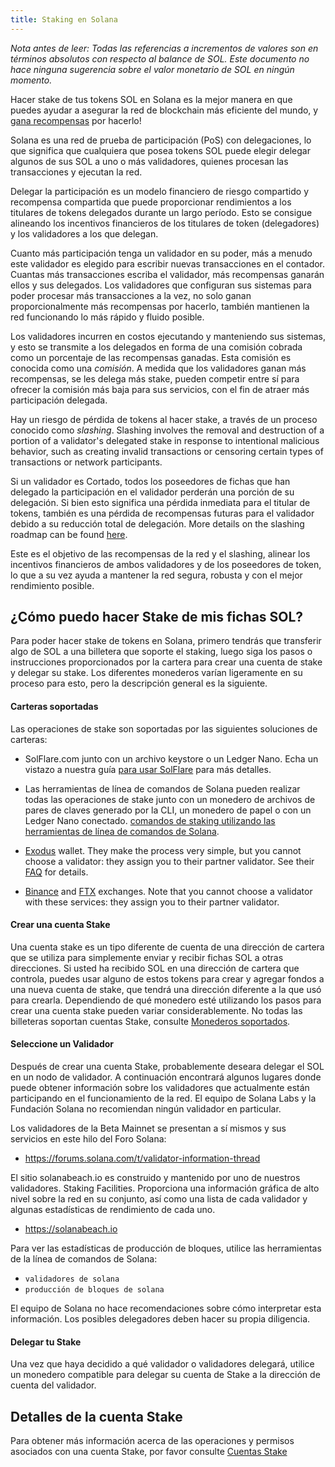 ```yaml
---
title: Staking en Solana
---
```


_Nota antes de leer: Todas las referencias a incrementos de valores son en términos absolutos con respecto al balance de SOL. Este documento no hace ninguna sugerencia sobre el valor monetario de SOL en ningún momento._

Hacer stake de tus tokens SOL en Solana es la mejor manera en que puedes ayudar a asegurar la red de blockchain más eficiente del mundo, y [gana recompensas](implemented-proposals/staking-rewards.md) por hacerlo!

Solana es una red de prueba de participación (PoS) con delegaciones, lo que significa que cualquiera que posea tokens SOL puede elegir delegar algunos de sus SOL a uno o más validadores, quienes procesan las transacciones y ejecutan la red.

Delegar la participación es un modelo financiero de riesgo compartido y recompensa compartida que puede proporcionar rendimientos a los titulares de tokens delegados durante un largo período. Esto se consigue alineando los incentivos financieros de los titulares de token (delegadores) y los validadores a los que delegan.

Cuanto más participación tenga un validador en su poder, más a menudo este validador es elegido para escribir nuevas transacciones en el contador. Cuantas más transacciones escriba el validador, más recompensas ganarán ellos y sus delegados. Los validadores que configuran sus sistemas para poder procesar más transacciones a la vez, no solo ganan proporcionalmente más recompensas por hacerlo, también mantienen la red funcionando lo más rápido y fluido posible.

Los validadores incurren en costos ejecutando y manteniendo sus sistemas, y esto se transmite a los delegados en forma de una comisión cobrada como un porcentaje de las recompensas ganadas. Esta comisión es conocida como una _comisión_. A medida que los validadores ganan más recompensas, se les delega más stake, pueden competir entre sí para ofrecer la comisión más baja para sus servicios, con el fin de atraer más participación delegada.

Hay un riesgo de pérdida de tokens al hacer stake, a través de un proceso conocido como _slashing_. Slashing involves the removal and destruction of a portion of a validator's delegated stake in response to intentional malicious behavior, such as creating invalid transactions or censoring certain types of transactions or network participants.

Si un validador es Cortado, todos los poseedores de fichas que han delegado la participación en el validador perderán una porción de su delegación. Si bien esto significa una pérdida inmediata para el titular de tokens, también es una pérdida de recompensas futuras para el validador debido a su reducción total de delegación. More details on the slashing roadmap can be found [here](proposals/optimistic-confirmation-and-slashing.md#slashing-roadmap).

Este es el objetivo de las recompensas de la red y el slashing, alinear los incentivos financieros de ambos validadores y de los poseedores de token, lo que a su vez ayuda a mantener la red segura, robusta y con el mejor rendimiento posible.

## ¿Cómo puedo hacer Stake de mis fichas SOL?

Para poder hacer stake de tokens en Solana, primero tendrás que transferir algo de SOL a una billetera que soporte el staking, luego siga los pasos o instrucciones proporcionados por la cartera para crear una cuenta de stake y delegar su stake. Los diferentes monederos varían ligeramente en su proceso para esto, pero la descripción general es la siguiente.

#### Carteras soportadas

Las operaciones de stake son soportadas por las siguientes soluciones de carteras:

- SolFlare.com junto con un archivo keystore o un Ledger Nano. Echa un vistazo a nuestra guía [para usar SolFlare](wallet-guide/solflare.md) para más detalles.

- Las herramientas de línea de comandos de Solana pueden realizar todas las operaciones de stake junto con un monedero de archivos de pares de claves generado por la CLI, un monedero de papel o con un Ledger Nano conectado. [comandos de staking utilizando las herramientas de línea de comandos de Solana](cli/delegate-stake.md).

- [Exodus](https://www.exodus.com/) wallet. They make the process very simple, but you cannot choose a validator: they assign you to their partner validator. See their [FAQ](https://support.exodus.com/article/1551-solana-staking-faq) for details.

- [Binance](https://www.binance.com/) and [FTX](https://ftx.com/) exchanges. Note that you cannot choose a validator with these services: they assign you to their partner validator.

#### Crear una cuenta Stake

Una cuenta stake es un tipo diferente de cuenta de una dirección de cartera que se utiliza para simplemente enviar y recibir fichas SOL a otras direcciones. Si usted ha recibido SOL en una dirección de cartera que controla, puedes usar alguno de estos tokens para crear y agregar fondos a una nueva cuenta de stake, que tendrá una dirección diferente a la que usó para crearla. Dependiendo de qué monedero esté utilizando los pasos para crear una cuenta stake pueden variar considerablemente. No todas las billeteras soportan cuentas Stake, consulte [Monederos soportados](#supported-wallets).

#### Seleccione un Validador

Después de crear una cuenta Stake, probablemente deseara delegar el SOL en un nodo de validador. A continuación encontrará algunos lugares donde puede obtener información sobre los validadores que actualmente están participando en el funcionamiento de la red. El equipo de Solana Labs y la Fundación Solana no recomiendan ningún validador en particular.

Los validadores de la Beta Mainnet se presentan a sí mismos y sus servicios en este hilo del Foro Solana:

- https://forums.solana.com/t/validator-information-thread

El sitio solanabeach.io es construido y mantenido por uno de nuestros validadores. Staking Facilities. Proporciona una información gráfica de alto nivel sobre la red en su conjunto, así como una lista de cada validador y algunas estadísticas de rendimiento de cada uno.

- https://solanabeach.io

Para ver las estadísticas de producción de bloques, utilice las herramientas de la línea de comandos de Solana:

- `validadores de solana`
- `producción de bloques de solana`

El equipo de Solana no hace recomendaciones sobre cómo interpretar esta información. Los posibles delegadores deben hacer su propia diligencia.

#### Delegar tu Stake

Una vez que haya decidido a qué validador o validadores delegará, utilice un monedero compatible para delegar su cuenta de Stake a la dirección de cuenta del validador.

## Detalles de la cuenta Stake

Para obtener más información acerca de las operaciones y permisos asociados con una cuenta Stake, por favor consulte [Cuentas Stake](staking/stake-accounts.md)
